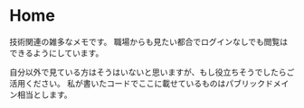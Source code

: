 # Home
技術関連の雑多なメモです。
職場からも見たい都合でログインなしでも閲覧はできるようにしています。

自分以外で見ている方はそうはいないと思いますが、もし役立ちそうでしたらご活用ください。
私が書いたコードでここに載せているものはパブリックドメイン相当とします。